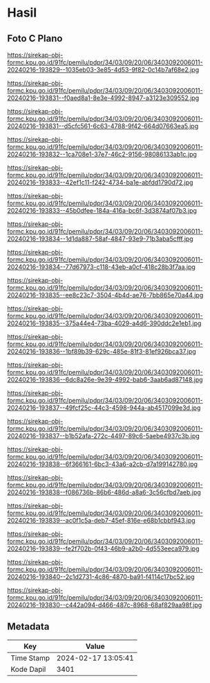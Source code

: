 # Hasil

## Foto C Plano

https://sirekap-obj-formc.kpu.go.id/91fc/pemilu/pdpr/34/03/09/20/06/3403092006011-20240216-193829--1035eb03-3e85-4d53-9f82-0c14b7af68e2.jpg

https://sirekap-obj-formc.kpu.go.id/91fc/pemilu/pdpr/34/03/09/20/06/3403092006011-20240216-193831--f0aed8a1-8e3e-4992-8947-a3123e309552.jpg

https://sirekap-obj-formc.kpu.go.id/91fc/pemilu/pdpr/34/03/09/20/06/3403092006011-20240216-193831--d5cfc561-6c63-4788-9f42-664d07663ea5.jpg

https://sirekap-obj-formc.kpu.go.id/91fc/pemilu/pdpr/34/03/09/20/06/3403092006011-20240216-193832--1ca708e1-37e7-46c2-9156-98086133ab1c.jpg

https://sirekap-obj-formc.kpu.go.id/91fc/pemilu/pdpr/34/03/09/20/06/3403092006011-20240216-193833--42ef1c11-f242-4734-ba1e-abfdd1790d72.jpg

https://sirekap-obj-formc.kpu.go.id/91fc/pemilu/pdpr/34/03/09/20/06/3403092006011-20240216-193833--45b0dfee-184a-416a-bc6f-3d3874af07b3.jpg

https://sirekap-obj-formc.kpu.go.id/91fc/pemilu/pdpr/34/03/09/20/06/3403092006011-20240216-193834--1d1da887-58af-4847-93e9-71b3aba5cfff.jpg

https://sirekap-obj-formc.kpu.go.id/91fc/pemilu/pdpr/34/03/09/20/06/3403092006011-20240216-193834--77d67973-c118-43eb-a0cf-418c28b3f7aa.jpg

https://sirekap-obj-formc.kpu.go.id/91fc/pemilu/pdpr/34/03/09/20/06/3403092006011-20240216-193835--ee8c23c7-3504-4b4d-ae76-7bb865e70a44.jpg

https://sirekap-obj-formc.kpu.go.id/91fc/pemilu/pdpr/34/03/09/20/06/3403092006011-20240216-193835--375a44e4-73ba-4029-a4d6-390ddc2e1eb1.jpg

https://sirekap-obj-formc.kpu.go.id/91fc/pemilu/pdpr/34/03/09/20/06/3403092006011-20240216-193836--1bf89b39-629c-485e-81f3-81ef926bca37.jpg

https://sirekap-obj-formc.kpu.go.id/91fc/pemilu/pdpr/34/03/09/20/06/3403092006011-20240216-193836--6dc8a26e-9e39-4992-bab6-3aab6ad87148.jpg

https://sirekap-obj-formc.kpu.go.id/91fc/pemilu/pdpr/34/03/09/20/06/3403092006011-20240216-193837--49fcf25c-44c3-4598-944a-ab4517099e3d.jpg

https://sirekap-obj-formc.kpu.go.id/91fc/pemilu/pdpr/34/03/09/20/06/3403092006011-20240216-193837--b1b52afa-272c-4497-89c6-5aebe4937c3b.jpg

https://sirekap-obj-formc.kpu.go.id/91fc/pemilu/pdpr/34/03/09/20/06/3403092006011-20240216-193838--6f366161-6bc3-43a6-a2cb-d7a199142780.jpg

https://sirekap-obj-formc.kpu.go.id/91fc/pemilu/pdpr/34/03/09/20/06/3403092006011-20240216-193838--f086736b-86b6-486d-a8a6-3c56cfbd7aeb.jpg

https://sirekap-obj-formc.kpu.go.id/91fc/pemilu/pdpr/34/03/09/20/06/3403092006011-20240216-193839--ac0f1c5a-deb7-45ef-816e-e68b1cbbf943.jpg

https://sirekap-obj-formc.kpu.go.id/91fc/pemilu/pdpr/34/03/09/20/06/3403092006011-20240216-193839--fe2f702b-0f43-46b9-a2b0-4d553eeca979.jpg

https://sirekap-obj-formc.kpu.go.id/91fc/pemilu/pdpr/34/03/09/20/06/3403092006011-20240216-193840--2c1d2731-4c86-4870-ba91-f4114c17bc52.jpg

https://sirekap-obj-formc.kpu.go.id/91fc/pemilu/pdpr/34/03/09/20/06/3403092006011-20240216-193830--c442a094-d466-487c-8968-68af829aa98f.jpg


## Metadata

| Key        | Value               |
| ---------- | ------------------- |
| Time Stamp | 2024-02-17 13:05:41 |
| Kode Dapil | 3401                |



